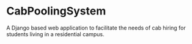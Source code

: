 # CabPoolingSystem

A Django based web application to facilitate the needs of cab hiring for students living in a residential campus.
